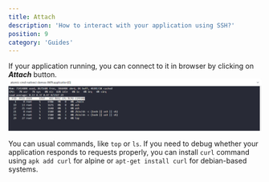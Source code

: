 ```yaml
---
title: Attach
description: 'How to interact with your application using SSH?'
position: 9
category: 'Guides'
---
```


If your application running, you can connect to it in browser by clicking on ***Attach*** button.
![Attach](/images/guides/attach.png)

You can usual commands, like ```top``` or ```ls```.
If you need to debug whether your application responds to requests properly, you can install ```curl``` command using ```apk add curl``` for alpine or ```apt-get install curl``` for debian-based systems.